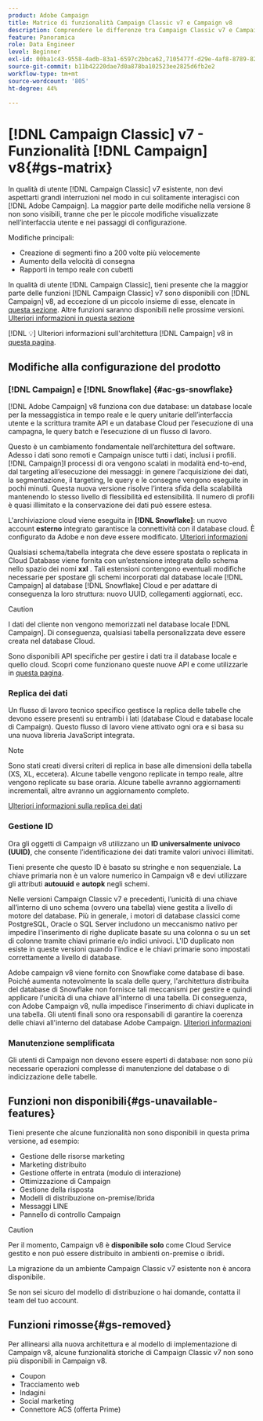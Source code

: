 ```yaml
---
product: Adobe Campaign
title: Matrice di funzionalità Campaign Classic v7 e Campaign v8
description: Comprendere le differenze tra Campaign Classic v7 e Campaign v8
feature: Panoramica
role: Data Engineer
level: Beginner
exl-id: 00ba1c43-9558-4adb-83a1-6597c2bbca62,7105477f-d29e-4af8-8789-82b4459761b0
source-git-commit: b11b42220dae7d0a878ba102523ee2825d6fb2e2
workflow-type: tm+mt
source-wordcount: '805'
ht-degree: 44%

---
```


# [!DNL Campaign Classic] v7 - Funzionalità  [!DNL Campaign] v8{#gs-matrix}

In qualità di utente [!DNL Campaign Classic] v7 esistente, non devi aspettarti grandi interruzioni nel modo in cui solitamente interagisci con [!DNL Adobe Campaign]. La maggior parte delle modifiche nella versione 8 non sono visibili, tranne che per le piccole modifiche visualizzate nell’interfaccia utente e nei passaggi di configurazione.

Modifiche principali:

* Creazione di segmenti fino a 200 volte più velocemente
* Aumento della velocità di consegna
* Rapporti in tempo reale con cubetti

In qualità di utente [!DNL Campaign Classic], tieni presente che la maggior parte delle funzioni [!DNL Campaign Classic] v7 sono disponibili con [!DNL Campaign] v8, ad eccezione di un piccolo insieme di esse, elencate in [questa sezione](#gs-removed). Altre funzioni saranno disponibili nelle prossime versioni. [Ulteriori informazioni in questa sezione](#gs-unavailable-features)

[!DNL :bulb:] Ulteriori informazioni sull&#39;architettura  [!DNL Campaign] v8 in  [questa pagina](../dev/architecture.md).

## Modifiche alla configurazione del prodotto

### [!DNL Campaign] e  [!DNL Snowflake] {#ac-gs-snowflake}

[!DNL Adobe Campaign] v8 funziona con due database: un database locale per la messaggistica in tempo reale e le query unitarie dell’interfaccia utente e la scrittura tramite API e un database Cloud per l’esecuzione di una campagna, le query batch e l’esecuzione di un flusso di lavoro.

Questo è un cambiamento fondamentale nell’architettura del software. Adesso i dati sono remoti e Campaign unisce tutti i dati, inclusi i profili. [!DNL Campaign]I processi di ora vengono scalati in modalità end-to-end, dal targeting all’esecuzione dei messaggi: in genere l’acquisizione dei dati, la segmentazione, il targeting, le query e le consegne vengono eseguite in pochi minuti. Questa nuova versione risolve l’intera sfida della scalabilità mantenendo lo stesso livello di flessibilità ed estensibilità. Il numero di profili è quasi illimitato e la conservazione dei dati può essere estesa.

L&#39;archiviazione cloud viene eseguita in **[!DNL Snowflake]**: un nuovo account **esterno** integrato garantisce la connettività con il database cloud. È configurato da Adobe e non deve essere modificato. [Ulteriori informazioni](../config/external-accounts.md)

Qualsiasi schema/tabella integrata che deve essere spostata o replicata in Cloud Database viene fornita con un’estensione integrata dello schema nello spazio dei nomi **xxl** . Tali estensioni contengono eventuali modifiche necessarie per spostare gli schemi incorporati dal database locale [!DNL Campaign] al database [!DNL Snowflake] Cloud e per adattare di conseguenza la loro struttura: nuovo UUID, collegamenti aggiornati, ecc.

>[!CAUTION]
>
> I dati del cliente non vengono memorizzati nel database locale [!DNL Campaign]. Di conseguenza, qualsiasi tabella personalizzata deve essere creata nel database Cloud.


Sono disponibili API specifiche per gestire i dati tra il database locale e quello cloud. Scopri come funzionano queste nuove API e come utilizzarle in [questa pagina](../dev/new-apis.md).

### Replica dei dati

Un flusso di lavoro tecnico specifico gestisce la replica delle tabelle che devono essere presenti su entrambi i lati (database Cloud e database locale di Campaign). Questo flusso di lavoro viene attivato ogni ora e si basa su una nuova libreria JavaScript integrata.

>[!NOTE]
>
> Sono stati creati diversi criteri di replica in base alle dimensioni della tabella (XS, XL, eccetera).
> Alcune tabelle vengono replicate in tempo reale, altre vengono replicate su base oraria. Alcune tabelle avranno aggiornamenti incrementali, altre avranno un aggiornamento completo.


[Ulteriori informazioni sulla replica dei dati](../config/replication.md)

### Gestione ID

Ora gli oggetti di Campaign v8 utilizzano un **ID universalmente univoco (UUID)**, che consente l’identificazione dei dati tramite valori univoci illimitati.

Tieni presente che questo ID è basato su stringhe e non sequenziale. La chiave primaria non è un valore numerico in Campaign v8 e devi utilizzare gli attributi **autouuid** e **autopk** negli schemi.

Nelle versioni Campaign Classic v7 e precedenti, l’unicità di una chiave all’interno di uno schema (ovvero una tabella) viene gestita a livello di motore del database. Più in generale, i motori di database classici come PostgreSQL, Oracle o SQL Server includono un meccanismo nativo per impedire l&#39;inserimento di righe duplicate basate su una colonna o su un set di colonne tramite chiavi primarie e/o indici univoci. L&#39;ID duplicato non esiste in queste versioni quando l&#39;indice e le chiavi primarie sono impostati correttamente a livello di database.

Adobe campaign v8 viene fornito con Snowflake come database di base. Poiché aumenta notevolmente la scala delle query, l&#39;architettura distribuita del database di Snowflake non fornisce tali meccanismi per gestire e quindi applicare l&#39;unicità di una chiave all&#39;interno di una tabella. Di conseguenza, con Adobe Campaign v8, nulla impedisce l’inserimento di chiavi duplicate in una tabella. Gli utenti finali sono ora responsabili di garantire la coerenza delle chiavi all&#39;interno del database Adobe Campaign. [Ulteriori informazioni](../dev/keys.md)

### Manutenzione semplificata

Gli utenti di Campaign non devono essere esperti di database: non sono più necessarie operazioni complesse di manutenzione del database o di indicizzazione delle tabelle.

## Funzioni non disponibili{#gs-unavailable-features}

Tieni presente che alcune funzionalità non sono disponibili in questa prima versione, ad esempio:

* Gestione delle risorse marketing
* Marketing distribuito
* Gestione offerte in entrata (modulo di interazione)
* Ottimizzazione di Campaign
* Gestione della risposta
* Modelli di distribuzione on-premise/ibrida
* Messaggi LINE
* Pannello di controllo Campaign

>[!CAUTION]
>
>Per il momento, Campaign v8 è **disponibile solo** come Cloud Service gestito e non può essere distribuito in ambienti on-premise o ibridi.
>
>La migrazione da un ambiente Campaign Classic v7 esistente non è ancora disponibile.
>
>Se non sei sicuro del modello di distribuzione o hai domande, contatta il team del tuo account.

## Funzioni rimosse{#gs-removed}

Per allinearsi alla nuova architettura e al modello di implementazione di Campaign v8, alcune funzionalità storiche di Campaign Classic v7 non sono più disponibili in Campaign v8.

* Coupon
* Tracciamento web
* Indagini
* Social marketing
* Connettore ACS (offerta Prime)

